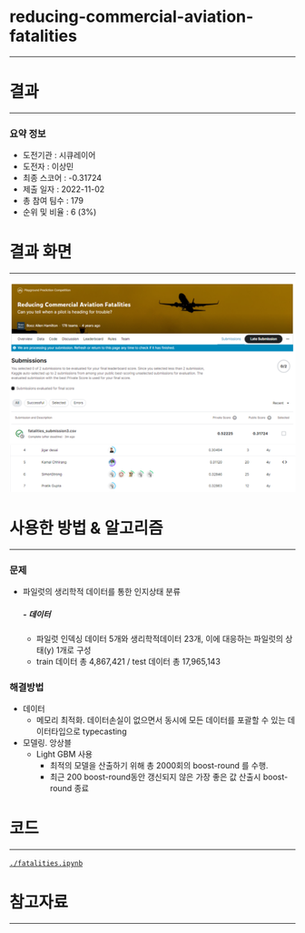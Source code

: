 # reducing-commercial-aviation-fatalities
---
# 결과
---
### 요약 정보
* 도전기관 : 시큐레이어
* 도전자 : 이상민
* 최종 스코어 : -0.31724
* 제출 일자 : 2022-11-02
* 총 참여 팀수 : 179
* 순위 및 비율 : 6 (3%)

# 결과 화면
---
![ex_screenshot2](./IMG/Score.png)
![ex_screenshot](./IMG/LeaderBoard.png)


# 사용한 방법 & 알고리즘
---
### 문제
* 파일럿의 생리학적 데이터를 통한 인지상태 분류

  ##### - 데이터
  * 파일럿 인덱싱 데이터 5개와 생리학적데이터 23개, 이에 대응하는 파일럿의 상태(y) 1개로 구성
  * train 데이터 총 4,867,421 / test 데이터 총 17,965,143


### 해결방법
* 데이터
  * 메모리 최적화. 데이터손실이 없으면서 동시에 모든 데이터를 포괄할 수 있는 데이터타입으로 typecasting
* 모델링. 앙상블
  * Light GBM 사용
    * 최적의 모델을 산출하기 위해 총 2000회의 boost-round 를 수행. 
    * 최근 200 boost-round동안 갱신되지 않은 가장 좋은 값 산출시 boost-round 종료

# 코드
---
[`./fatalities.ipynb`](./fatalities.ipynb)

# 참고자료
---
